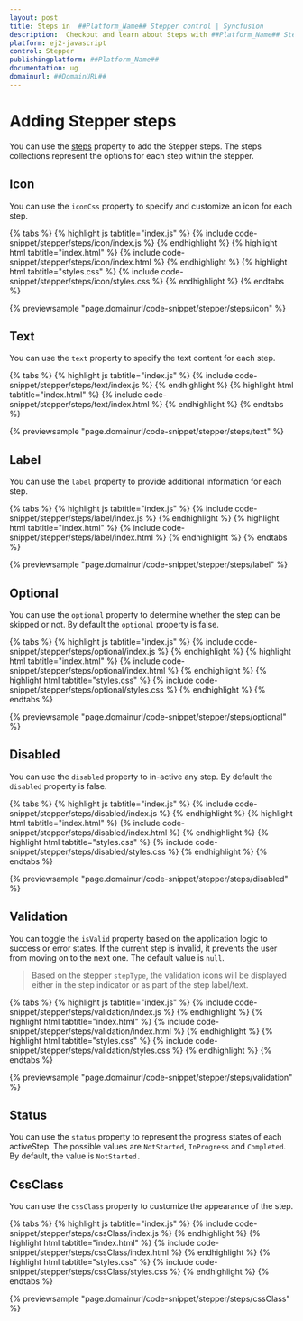 ```yaml
---
layout: post
title: Steps in  ##Platform_Name## Stepper control | Syncfusion
description:  Checkout and learn about Steps with ##Platform_Name## Stepper control of Syncfusion Essential JS 2 and more details.
platform: ej2-javascript
control: Stepper
publishingplatform: ##Platform_Name##
documentation: ug
domainurl: ##DomainURL##
---
```


# Adding Stepper steps

You can use the [steps](https://ej2.syncfusion.com/javascript/documentation/api/stepper/#steps) property to add the Stepper steps. The steps collections represent the options for each step within the stepper.

## Icon

You can use the `iconCss` property to specify and customize an icon for each step.

{% tabs %}
{% highlight js tabtitle="index.js" %}
{% include code-snippet/stepper/steps/icon/index.js %}
{% endhighlight %}
{% highlight html tabtitle="index.html" %}
{% include code-snippet/stepper/steps/icon/index.html %}
{% endhighlight %}
{% highlight html tabtitle="styles.css" %}
{% include code-snippet/stepper/steps/icon/styles.css %}
{% endhighlight %}
{% endtabs %}

{% previewsample "page.domainurl/code-snippet/stepper/steps/icon" %}

## Text

You can use the `text` property to specify the text content for each step.

{% tabs %}
{% highlight js tabtitle="index.js" %}
{% include code-snippet/stepper/steps/text/index.js %}
{% endhighlight %}
{% highlight html tabtitle="index.html" %}
{% include code-snippet/stepper/steps/text/index.html %}
{% endhighlight %}
{% endtabs %}

{% previewsample "page.domainurl/code-snippet/stepper/steps/text" %}

## Label

You can use the `label` property to provide additional information for each step.

{% tabs %}
{% highlight js tabtitle="index.js" %}
{% include code-snippet/stepper/steps/label/index.js %}
{% endhighlight %}
{% highlight html tabtitle="index.html" %}
{% include code-snippet/stepper/steps/label/index.html %}
{% endhighlight %}
{% endtabs %}

{% previewsample "page.domainurl/code-snippet/stepper/steps/label" %}

## Optional

You can use the `optional` property to determine whether the step can be skipped or not. By default the `optional` property is false.

{% tabs %}
{% highlight js tabtitle="index.js" %}
{% include code-snippet/stepper/steps/optional/index.js %}
{% endhighlight %}
{% highlight html tabtitle="index.html" %}
{% include code-snippet/stepper/steps/optional/index.html %}
{% endhighlight %}
{% highlight html tabtitle="styles.css" %}
{% include code-snippet/stepper/steps/optional/styles.css %}
{% endhighlight %}
{% endtabs %}

{% previewsample "page.domainurl/code-snippet/stepper/steps/optional" %}

## Disabled

You can use the `disabled` property to in-active any step. By default the `disabled` property is false.

{% tabs %}
{% highlight js tabtitle="index.js" %}
{% include code-snippet/stepper/steps/disabled/index.js %}
{% endhighlight %}
{% highlight html tabtitle="index.html" %}
{% include code-snippet/stepper/steps/disabled/index.html %}
{% endhighlight %}
{% highlight html tabtitle="styles.css" %}
{% include code-snippet/stepper/steps/disabled/styles.css %}
{% endhighlight %}
{% endtabs %}

{% previewsample "page.domainurl/code-snippet/stepper/steps/disabled" %}

## Validation

You can toggle the `isValid` property based on the application logic to success or error states. If the current step is invalid, it prevents the user from moving on to the next one. The default value is `null`.

> Based on the stepper `stepType`, the validation icons will be displayed either in the step indicator or as part of the step label/text.

{% tabs %}
{% highlight js tabtitle="index.js" %}
{% include code-snippet/stepper/steps/validation/index.js %}
{% endhighlight %}
{% highlight html tabtitle="index.html" %}
{% include code-snippet/stepper/steps/validation/index.html %}
{% endhighlight %}
{% highlight html tabtitle="styles.css" %}
{% include code-snippet/stepper/steps/validation/styles.css %}
{% endhighlight %}
{% endtabs %}

{% previewsample "page.domainurl/code-snippet/stepper/steps/validation" %}

## Status

You can use the `status` property to represent the progress states of each activeStep. The possible values are `NotStarted`, `InProgress` and `Completed`. By default, the value is `NotStarted.`

## CssClass

You can use the `cssClass` property to customize the appearance of the step.

{% tabs %}
{% highlight js tabtitle="index.js" %}
{% include code-snippet/stepper/steps/cssClass/index.js %}
{% endhighlight %}
{% highlight html tabtitle="index.html" %}
{% include code-snippet/stepper/steps/cssClass/index.html %}
{% endhighlight %}
{% highlight html tabtitle="styles.css" %}
{% include code-snippet/stepper/steps/cssClass/styles.css %}
{% endhighlight %}
{% endtabs %}

{% previewsample "page.domainurl/code-snippet/stepper/steps/cssClass" %}